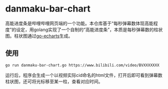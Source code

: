 # danmaku-bar-chart
高能进度条是哔哩哔哩网页端的一个功能。本仓库基于“每秒弹幕数体现高能程度”的设定，用golang实现了一个自制的“高能进度条”，本质是每秒弹幕数的柱状图。柱状图通过[go-echarts](https://github.com/go-echarts/go-echarts)生成。
## 使用
```
go run danmaku-bar-chart.go https://www.bilibili.com/video/BVXXXXXXX
```
运行后，程序会生成一个以视频实际cid命名的html文件，打开后即可看到弹幕数柱状图，还可将光标移至某一柱，查看对应时间。
